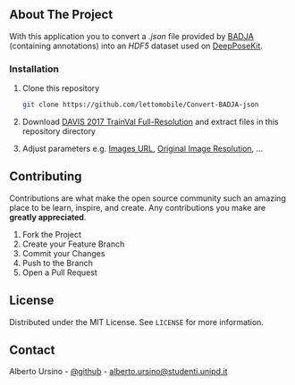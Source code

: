 <!-- ABOUT THE PROJECT -->
## About The Project

With this application you to convert a *.json* file provided by [BADJA](https://github.com/benjiebob/BADJA) (containing annotations) into an *HDF5* dataset used on [DeepPoseKit](https://github.com/lettomobile/DeepPoseKit).

<!-- GETTING STARTED -->
### Installation

1. Clone this repository
   ```sh
   git clone https://github.com/lettomobile/Convert-BADJA-json
   ```
2. Download [DAVIS 2017 TrainVal Full-Resolution](https://data.vision.ee.ethz.ch/csergi/share/davis/DAVIS-2017-trainval-Full-Resolution.zip) and extract files
in this repository directory

3. Adjust parameters e.g. [Images URL](https://github.com/lettomobile/Convert-BADJA-json/blob/59f5fda0e45c21e2bf4ba8480a4f27024ce7a0f3/code/write.py#L107), [Original Image Resolution](https://github.com/lettomobile/Convert-BADJA-json/blob/59f5fda0e45c21e2bf4ba8480a4f27024ce7a0f3/code/write.py#L129), ...

<!-- CONTRIBUTING -->
## Contributing

Contributions are what make the open source community such an amazing place to be learn, inspire, and create. Any contributions you make are **greatly appreciated**.

1. Fork the Project
2. Create your Feature Branch
3. Commit your Changes
4. Push to the Branch
5. Open a Pull Request

<!-- LICENSE -->
## License

Distributed under the MIT License. See `LICENSE` for more information.

<!-- CONTACT -->
## Contact

Alberto Ursino - [@github](https://github.com/lettomobile) - alberto.ursino@studenti.unipd.it
